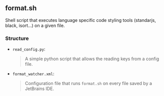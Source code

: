 ## format.sh
Shell script that executes language specific code styling tools (standarjs, black, isort...) on a given file.

### Structure
+ `read_config.py`:
    > A simple python script that allows the reading keys from a config file.
+ `format_watcher.xml`:
    > Configuration file that runs `format.sh` on every file saved by a JetBrains IDE.
